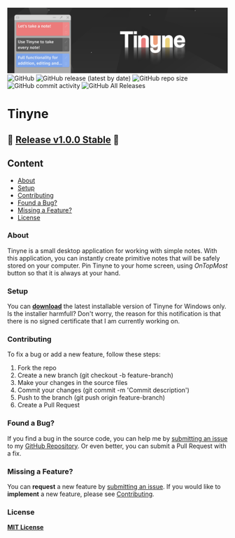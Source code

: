 ![Tinyne background](https://github.com/1khtiyar/Tinyne/blob/master/Assets/TinyneReadmeBackground.png) 
![GitHub](https://img.shields.io/github/license/1khtiyar/Tinyne?style=flat-square) ![GitHub release (latest by date)](https://img.shields.io/github/v/release/1khtiyar/Tinyne?style=flat-square) ![GitHub repo size](https://img.shields.io/github/repo-size/1khtiyar/Tinyne?color=red&style=flat-square) ![GitHub commit activity](https://img.shields.io/github/commit-activity/w/1khtiyar/Tinyne?color=yellow&style=flat-square) ![GitHub All Releases](https://img.shields.io/github/downloads/1khtiyar/TInyne/total?color=success&style=flat-square)  
# Tinyne
  
## 📣 [Release v1.0.0 Stable](https://github.com/1khtiyar/Tinyne/releases/tag/v1.0.0) 📣  

## Content
- [About](#about)
- [Setup](#setup)
- [Contributing](#contributing)
- [Found a Bug?](#found-a-bug)
- [Missing a Feature?](#missing-a-feature)
- [License](#license)
  
  
### About
  
Tinyne is a small desktop application for working with simple notes. With this application, you can instantly create primitive notes that will be safely stored on your computer. Pin Tinyne to your home screen, using *OnTopMost* button so that it is always at your hand.
  
  
  
### Setup

You can **[download](https://github.com/1khtiyar/Tinyne/releases/tag/v1.0.0)** the latest installable version of Tinyne for Windows only.
Is the installer harmfull? Don't worry, the reason for this notification is that there is no signed certificate that I am currently working on.
  
  
  
### Contributing
  
To fix a bug or add a new feature, follow these steps:

1. Fork the repo
2. Create a new branch (git checkout -b feature-branch)
3. Make your changes in the source files
4. Commit your changes (git commit -m 'Commit description')
5. Push to the branch (git push origin feature-branch)
6. Create a Pull Request
  
  
  
### Found a Bug?
  
If you find a bug in the source code, you can help me by [submitting an issue](https://github.com/1khtiyar/Tinyne/issues/new) to my [GitHub Repository](https://github.com/1khtiyar/Tinyne). 
Or even better, you can submit a Pull Request with a fix.
  
  
  
### Missing a Feature?
  
You can **request** a new feature by [submitting an issue](https://github.com/1khtiyar/Tinyne/issues/new). 
If you would like to **implement** a new feature, please see [Contributing](#contributing).
  
  
  
### License
  
**[MIT License](https://github.com/1khtiyar/Tinyne/blob/v1.0.0/LICENSE)**
  
  
